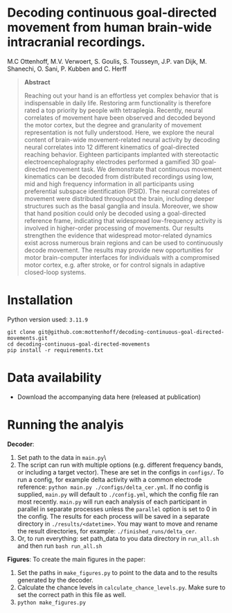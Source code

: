 # Decoding continuous goal-directed movement from human brain-wide intracranial recordings.
M.C Ottenhoff, M.V. Verwoert, S. Goulis, S. Tousseyn, J.P. van Dijk, M. Shanechi, O. Sani, P. Kubben and C. Herff

>**Abstract**
>
>Reaching out your hand is an effortless yet complex behavior that is indispensable in daily life. Restoring arm functionality is therefore rated a top priority by people with tetraplegia. Recently, neural correlates of movement have been observed and decoded beyond the motor cortex, but the degree and granularity of movement representation is not fully understood. Here, we explore the neural content of brain-wide movement-related neural activity by decoding neural correlates into 12 different kinematics of goal-directed reaching behavior. Eighteen participants implanted with stereotactic electroencephalography electrodes performed a gamified 3D goal-directed movement task. We demonstrate that continuous movement kinematics can be decoded from distributed recordings using low, mid and high frequency information in all participants using preferential subspace identification (PSID). The neural correlates of movement were distributed throughout the brain, including deeper structures such as the basal ganglia and insula. Moreover, we show that hand position could only be decoded using a goal-directed reference frame, indicating that widespread low-frequency activity is involved in higher-order processing of movements. Our results strengthen the evidence that widespread motor-related dynamics exist across numerous brain regions and can be used to continuously decode movement. The results may provide new opportunities for motor brain-computer interfaces for individuals with a compromised motor cortex, e.g. after stroke, or for control signals in adaptive closed-loop systems.

# Installation
Python version used: `3.11.9`

`git clone git@github.com:mottenhoff/decoding-continuous-goal-directed-movements.git`\
`cd decoding-continuous-goal-directed-movements`\
`pip install -r requirements.txt`

# Data availability
- Download the accompanying data here (released at publication)

# Running the analyis

**Decoder**:
1. Set path to the data in `main.py`\
2. The script can run with multiple options (e.g. different frequency bands, or including a target vector). These are set in the configs in  `configs/`. To run a config, for example delta activity with a common electrode reference: `python main.py ./configs/delta_cer.yml`. If no config is supplied, `main.py` will default to `./config.yml`, which the config file ran most recently. `main.py` will run each analysis of each participant in parallel in separate processes unless the `parallel` option is set to 0 in the config. The results for each process will be saved in a separate directory in `./results/<datetime>`. You may want to move and rename the result directories, for example: `./finished_runs/delta_cer`.
3. Or, to run everything: set path_data to you data directory in `run_all.sh` and then run `bash run_all.sh`

**Figures**:
To create the main figures in the paper:
1. Set the paths in `make_figures.py` to point to the data and to the results generated by the decoder.
2. Calculate the chance levels in `calculate_chance_levels.py`. Make sure to set the correct path in this file as well.
3. `python make_figures.py`


